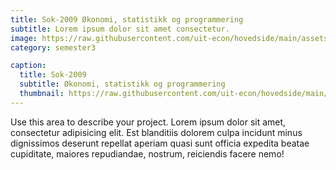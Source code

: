```yaml
---
title: Sok-2009 Økonomi, statistikk og programmering
subtitle: Lorem ipsum dolor sit amet consectetur.
image: https://raw.githubusercontent.com/uit-econ/hovedside/main/assets/img/Sok-2009.jpg
category: semester3

caption:
  title: Sok-2009
  subtitle: Økonomi, statistikk og programmering
  thumbnail: https://raw.githubusercontent.com/uit-econ/hovedside/main/assets/img/Sok-2009.jpg
---
```

Use this area to describe your project. Lorem ipsum dolor sit amet, consectetur adipisicing elit. Est blanditiis dolorem culpa incidunt minus dignissimos deserunt repellat aperiam quasi sunt officia expedita beatae cupiditate, maiores repudiandae, nostrum, reiciendis facere nemo!

